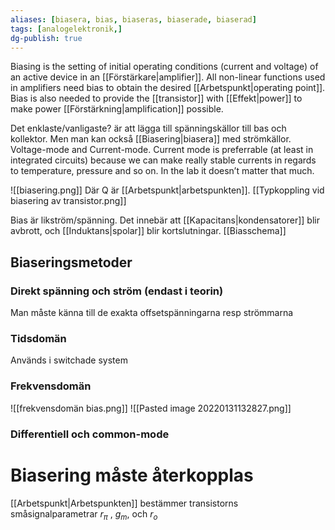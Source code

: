 ```yaml
---
aliases: [biasera, bias, biaseras, biaserade, biaserad]
tags: [analogelektronik,]
dg-publish: true
---
```

Biasing is the setting of initial operating conditions (current and voltage) of an active device in an [[Förstärkare|amplifier]]. All non-linear functions used in amplifiers need bias to obtain the desired [[Arbetspunkt|operating point]]. Bias is also needed to provide the [[transistor]] with [[Effekt|power]] to make power [[Förstärkning|amplification]] possible.

Det enklaste/vanligaste? är att lägga till spänningskällor till bas och kollektor. Men man kan också [[Biasering|biasera]] med strömkällor. Voltage-mode and Current-mode. Current mode is preferrable (at least in integrated circuits) because we can make really stable currents in regards to temperature, pressure and so on. In the lab it doesn’t matter that much.

![[biasering.png]]
Där Q är [[Arbetspunkt|arbetspunkten]]. 
[[Typkoppling vid biasering av transistor.png]]

Bias är likström/spänning. Det innebär att [[Kapacitans|kondensatorer]] blir avbrott, och [[Induktans|spolar]] blir kortslutningar. [[Biasschema]]

## Biaseringsmetoder
### Direkt spänning och ström (endast i teorin)
Man måste känna till de exakta offsetspänningarna resp strömmarna

### Tidsdomän
Används i switchade system
### Frekvensdomän
![[frekvensdomän bias.png]]
![[Pasted image 20220131132827.png]]
### Differentiell och common-mode

# Biasering måste återkopplas
[[Arbetspunkt|Arbetspunkten]] bestämmer transistorns småsignalparametrar $r_\pi$ , $g_m$, och $r_o$  